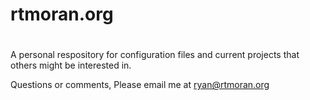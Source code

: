 # rtmoran.org
#
A personal respository for configuration files and current projects that others
might be interested in.

Questions or comments,
Please email me at ryan@rtmoran.org

